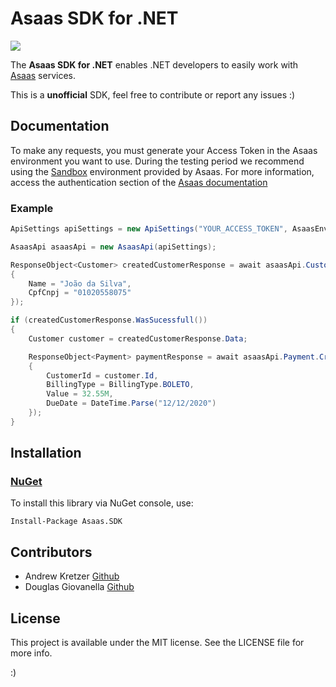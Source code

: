 
# Asaas SDK for .NET

<p align="start">
<img src="https://img.shields.io/badge/Platform-.NET-lightgrey.svg" style="max-height: 300px;">
</p>

The **Asaas SDK for .NET** enables .NET developers to easily work with [Asaas](https://www.asaas.com) services.

This is a **unofficial** SDK, feel free to contribute or report any issues :)

## Documentation

To make any requests, you must generate your Access Token in the Asaas environment you want to use.
During the testing period we recommend using the [Sandbox](https://sandbox.asaas.com) environment provided by Asaas.
For more information, access the authentication section of the [Asaas documentation](https://asaasv3.docs.apiary.io/#introduction/autenticacao)

### Example

```csharp
ApiSettings apiSettings = new ApiSettings("YOUR_ACCESS_TOKEN", AsaasEnvironment.SANDBOX);

AsaasApi asaasApi = new AsaasApi(apiSettings);

ResponseObject<Customer> createdCustomerResponse = await asaasApi.Customer.Create(new CreateCustomerRequest
{
    Name = "João da Silva",
    CpfCnpj = "01020558075"
});

if (createdCustomerResponse.WasSucessfull())
{
    Customer customer = createdCustomerResponse.Data;

    ResponseObject<Payment> paymentResponse = await asaasApi.Payment.Create(new CreatePaymentRequest()
    {
        CustomerId = customer.Id,
        BillingType = BillingType.BOLETO,
        Value = 32.55M,
        DueDate = DateTime.Parse("12/12/2020")
    });
}
```

## Installation

### [NuGet](https://www.nuget.org/packages/Asaas.SDK/)

To install this library via NuGet console, use:
```
Install-Package Asaas.SDK
```

## Contributors
 * Andrew Kretzer [Github](https://github.com/andrewkretzer)
 * Douglas Giovanella [Github](https://github.com/DouglasGiovanella)

## License

This project is available under the MIT license. See the LICENSE file for more info.

:)
